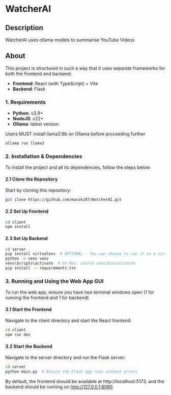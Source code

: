 # WatcherAI
## Description
WatcherAI uses ollama models to summarise YouTube Videos

## About
This project is structured in such a way that it uses separate frameworks for both the frontend and backend:

- **Frontend**: React (with TypeScript) + Vite
- **Backend**: Flask

### 1. Requirements

- **Python**: v3.9+
- **NodeJS**: v22+
- **Ollama**: latest version

Users MUST install llama3:8b on Ollama before proceeding further

```bash
ollama run llama3
```
### 2. Installation & Dependencies

To install the project and all its dependencies, follow the steps below:

#### 2.1 Clone the Repository
Start by cloning this repository:
```bash
git clone https://github.com/macoki07/WatcherAI.git
```

#### 2.2 Set Up Frontend

```bash
cd client
npm install
```

#### 2.3 Set Up Backend

```bash
cd server
pip install virtualenv  # OPTIONAL - You can choose to run it in a virtual environment
python -m venv venv
venv\Scripts\activate  # On Mac: source venv/bin/activate
pip install -r requirements.txt
```

### 3. Running and Using the Web App GUI 
To run the web app, ensure you have two terminal windows open (1 for running the frontend and 1 for backend)

#### 3.1 Start the Frontend
Navigate to the client directory and start the React frontend:

```bash
cd client
npm run dev
```

#### 3.2 Start the Backend 
Navigate to the server directory and run the Flask server:

```bash
cd server
python main.py  # Ensure the Flask app runs without errors
```

By default, the frontend should be available at http://localhost:5173, and the backend should be running on http://127.0.0.1:8080.

